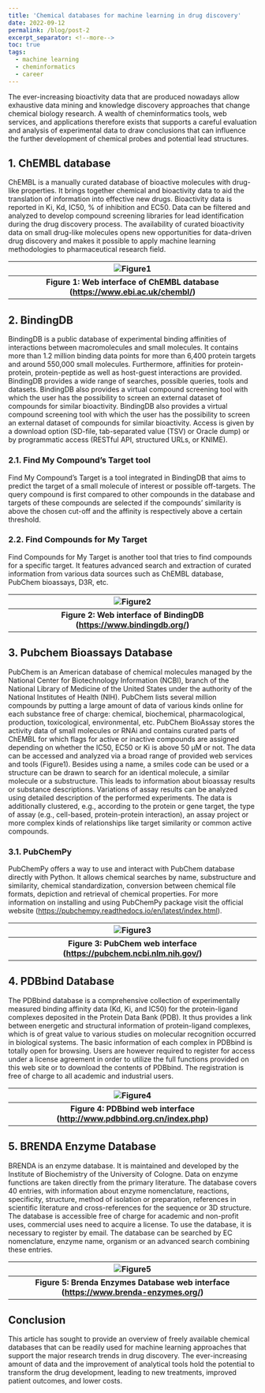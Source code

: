```yaml
---
title: 'Chemical databases for machine learning in drug discovery'
date: 2022-09-12
permalink: /blog/post-2
excerpt_separator: <!--more-->
toc: true
tags:
  - machine learning
  - cheminformatics
  - career
---
```


The ever-increasing bioactivity data that are produced nowadays allow exhaustive data mining and knowledge discovery approaches that change chemical biology research. 
A wealth of cheminformatics tools, web services, and applications therefore exists that supports a careful evaluation and analysis of experimental data to draw conclusions that can influence the further development of chemical probes and potential lead structures.
<!--more-->

## 1.	ChEMBL database
ChEMBL is a manually curated database of bioactive molecules with drug-like properties. It brings together chemical and bioactivity data to aid the translation of information into effective new drugs.
Bioactivity data is reported in Ki, Kd, IC50, % of inhibition and EC50. Data can be filtered and analyzed to develop compound screening libraries for lead identification during the drug discovery process. 
The availability of curated bioactivity data on small drug-like molecules opens new opportunities for data-driven drug discovery and makes it possible to apply machine learning methodologies to pharmaceutical research field.

| ![Figure1](https://raw.githubusercontent.com/yboulaamane/yboulaamane.github.io/master/_blog/2post-1.png ) |
|:--:|
| <b>Figure 1: Web interface of ChEMBL database (https://www.ebi.ac.uk/chembl/)</b> |


## 2. BindingDB 
BindingDB is a public database of experimental binding affinities of interactions between macromolecules and small molecules. It contains more than 1.2 million binding data points for more than 6,400 protein targets and around 550,000 small molecules. Furthermore, affinities for protein-protein, protein-peptide as well as host-guest interactions are provided. 
BindingDB provides a wide range of searches, possible queries, tools and datasets.
BindingDB also provides a virtual compound screening tool with which the user has the possibility to screen an external dataset of compounds for similar bioactivity. 
BindingDB also provides a virtual compound screening tool with which the user has the possibility to screen an external dataset of compounds for similar bioactivity. Access is given by a download option (SD-file, tab-separated value (TSV) or Oracle dump) or by programmatic access (RESTful API, structured URLs, or KNIME).

### 2.1.	Find My Compound’s Target tool
Find My Compound’s Target is a tool integrated in BindingDB that aims to predict the target of a small molecule of interest or possible off-targets. The query compound is first compared to other compounds in the database and targets of these compounds are selected if the compounds’ similarity is above the chosen cut-off and the affinity is respectively above a certain threshold.
### 2.2.	Find Compounds for My Target
Find Compounds for My Target is another tool that tries to find compounds for a specific target. It features advanced search and extraction of curated information from various data sources such as ChEMBL database, PubChem bioassays, D3R, etc. 

| ![Figure2](https://raw.githubusercontent.com/yboulaamane/yboulaamane.github.io/master/_blog/2post-2.png ) |
|:--:|
| <b>Figure 2: Web interface of BindingDB (https://www.bindingdb.org/)</b> |


## 3.	Pubchem Bioassays Database
PubChem is an American database of chemical molecules managed by the National Center for Biotechnology Information (NCBI), branch of the National Library of Medicine of the United States under the authority of the National Institutes of Health (NIH).
PubChem lists several million compounds by putting a large amount of data of various kinds online for each substance free of charge: chemical, biochemical, pharmacological, production, toxicological, environmental, etc.
PubChem BioAssay stores the activity data of small molecules or RNAi and contains curated parts of ChEMBL for which flags for active or inactive compounds are assigned depending on whether the IC50, EC50 or Ki is above 50 μM or not. The data can be accessed and analyzed via a broad range of provided web services and tools (Figure1). Besides using a name, a smiles code can be used or a structure can be drawn to search for an identical molecule, a similar molecule or a substructure. This
leads to information about bioassay results or substance descriptions. Variations of assay results can be analyzed using detailed description of the performed experiments. The data is additionally clustered, e.g., according to the protein or gene target, the type of assay (e.g., cell-based, protein-protein interaction), an assay project or more complex kinds of relationships like target similarity or common active compounds. 

### 3.1.	PubChemPy
PubChemPy offers a way to use and interact with PubChem database directly with Python. It allows chemical searches by name, substructure and similarity, chemical standardization, conversion between chemical file formats, depiction and retrieval of chemical properties. For more information on installing and using PubChemPy package visit the official website (https://pubchempy.readthedocs.io/en/latest/index.html).


| ![Figure3](https://raw.githubusercontent.com/yboulaamane/yboulaamane.github.io/master/_blog/2post-3.png ) |
|:--:|
| <b>Figure 3: PubChem web interface (https://pubchem.ncbi.nlm.nih.gov/)</b> |

## 4.	PDBbind Database
The PDBbind database is a comprehensive collection of experimentally measured binding affinity data (Kd, Ki, and IC50) for the protein-ligand complexes deposited in the Protein Data Bank (PDB). It thus provides a link between energetic and structural information of protein-ligand complexes, which is of great value to various studies on molecular recognition occurred in biological systems.
The basic information of each complex in PDBbind is totally open for browsing. Users are however required to register for access under a license agreement in order to utilize the full functions provided on this web site or to download the contents of PDBbind. The registration is free of charge to all academic and industrial users.
 
| ![Figure4](https://raw.githubusercontent.com/yboulaamane/yboulaamane.github.io/master/_blog/2post-4.png ) |
|:--:|
| <b>Figure 4: PDBbind web interface (http://www.pdbbind.org.cn/index.php)</b> |




## 5.	BRENDA Enzyme Database
BRENDA is an enzyme database. It is maintained and developed by the Institute of Biochemistry of the University of Cologne. Data on enzyme functions are taken directly from the primary literature. The database covers 40 entries, with information about enzyme nomenclature, reactions, specificity, structure, method of isolation or preparation, references in scientific literature and cross-references for the sequence or 3D structure.
The database is accessible free of charge for academic and non-profit uses, commercial uses need to acquire a license. To use the database, it is necessary to register by email. The database can be searched by EC nomenclature, enzyme name, organism or an advanced search combining these entries.
 
| ![Figure5](https://raw.githubusercontent.com/yboulaamane/yboulaamane.github.io/master/_blog/2post-5.png ) |
|:--:|
| <b>Figure 5: Brenda Enzymes Database web interface (https://www.brenda-enzymes.org/)</b> |

## Conclusion
This article has sought to provide an overview of freely available chemical databases that can be readily used for machine learning approaches that support the major research trends in drug discovery. The ever-increasing amount of data and the improvement of analytical tools hold the potential to transform the drug development, leading to new treatments, improved patient outcomes, and lower costs.
